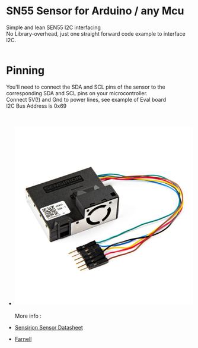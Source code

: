 # SN55 Sensor for Arduino / any Mcu
 Simple and lean SEN55 I2C interfacing<BR>
 No Library-overhead, just one straight forward code example to interface I2C.<BR><BR>
 # Pinning
You'll need to connect the SDA and SCL pins of the sensor to the corresponding SDA and SCL pins on your microcontroller.<BR>
Connect 5V(!) and Gnd to power lines, see example of Eval board<BR>
I2C Bus Address is 0x69<BR>
<br><br>
+ ![Board](/images/SEN55.jpg?raw=true)
<br><br>
More info :<BR>

+ [Sensirion Sensor Datasheet](https://sensirion.com/resource/datasheet/sen5x)
+ [Farnell](https://nl.farnell.com/sensirion/sen55-sdn-t/particle-sensor-dust-digital-5v/dp/3953035)

